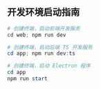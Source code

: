 ## 开发环境启动指南

```powershell
# 创建终端，启动前端开发服务
cd web; npm run dev

# 创建终端，启动后端 TS 开发服务
cd app; npm run dev:ts

# 创建终端，启动 Electron 程序
cd app
npm run start
```